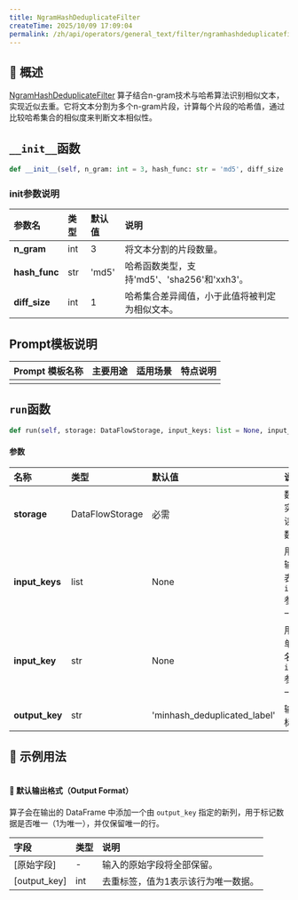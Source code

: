 ```yaml
---
title: NgramHashDeduplicateFilter
createTime: 2025/10/09 17:09:04
permalink: /zh/api/operators/general_text/filter/ngramhashdeduplicatefilter/
---
```


## 📘 概述

[NgramHashDeduplicateFilter](https://github.com/OpenDCAI/DataFlow/blob/main/dataflow/operators/filter/deduplicate/ngram_hash_deduplicate_filter.py) 算子结合n-gram技术与哈希算法识别相似文本，实现近似去重。它将文本分割为多个n-gram片段，计算每个片段的哈希值，通过比较哈希集合的相似度来判断文本相似性。

## `__init__`函数

```python
def __init__(self, n_gram: int = 3, hash_func: str = 'md5', diff_size : int = 1)
```

### init参数说明

| 参数名 | 类型 | 默认值 | 说明 |
| :---------- | :---- | :------ | :------------------------------------------- |
| **n_gram** | int | 3 | 将文本分割的片段数量。 |
| **hash_func** | str | 'md5' | 哈希函数类型，支持'md5'、'sha256'和'xxh3'。 |
| **diff_size** | int | 1 | 哈希集合差异阈值，小于此值将被判定为相似文本。 |

## Prompt模板说明

| Prompt 模板名称 | 主要用途 | 适用场景 | 特点说明 |
| -------------------------------- | ------------- | ----------------------- | ----------------------------------------------------- |
| | | | |

## `run`函数

```python
def run(self, storage: DataFlowStorage, input_keys: list = None, input_key: str = None, output_key: str = 'minhash_deduplicated_label')
```

#### 参数

| 名称 | 类型 | 默认值 | 说明 |
| :----------- | :---------------- | :------------------------------- | :----------------------------------------------------------- |
| **storage** | DataFlowStorage | 必需 | 数据流存储实例，负责读取与写入数据。 |
| **input_keys** | list | None | 用于去重的输入列名列表。与 `input_key` 参数二选一。 |
| **input_key** | str | None | 用于去重的单个输入列名。与 `input_keys` 参数二选一。 |
| **output_key** | str | 'minhash_deduplicated_label' | 输出的去重标签列名。 |

## 🧠 示例用法

```python

```

#### 🧾 默认输出格式（Output Format）

算子会在输出的 DataFrame 中添加一个由 `output_key` 指定的新列，用于标记数据是否唯一（1为唯一），并仅保留唯一的行。

| 字段 | 类型 | 说明 |
| :------------------------------- | :---- | :--------------------------------- |
| [原始字段] | - | 输入的原始字段将全部保留。 |
| [output_key] | int | 去重标签，值为1表示该行为唯一数据。 |
